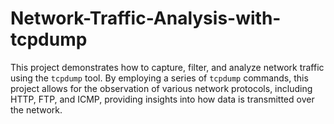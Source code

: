 # Network-Traffic-Analysis-with-tcpdump
This project demonstrates how to capture, filter, and analyze network traffic using the `tcpdump` tool. By employing a series of `tcpdump` commands, this project allows for the observation of various network protocols, including HTTP, FTP, and ICMP, providing insights into how data is transmitted over the network.
